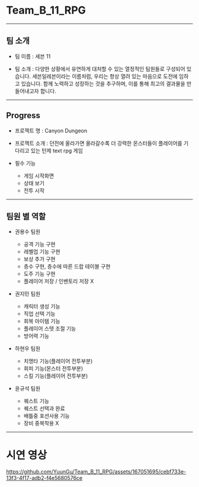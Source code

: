 # Team_B_11_RPG

***

## 팀 소개

+ 팀 이름 : 세븐 11

+ 팀 소개 : 다양한 상황에서 유연하게 대처할 수 있는 열정적인 팀원들로 구성되어 있습니다. 세븐일레븐이라는 이름처럼, 우리는 항상 열려 있는 마음으로 도전에 임하고 있습니다. 함께 노력하고 성장하는 것을 추구하며, 이를 통해 최고의 결과물을 만들어내고자 합니다.

***

## Progress

+ 프로젝트 명 : Canyon Dungeon

+ 프로젝트 소개 : 던전에 올라가면 올라갈수록 더 강력한 몬스터들이 플레이어를 기다리고 있는 턴제 text rpg 게임

+ 필수 기능
  + 게임 시작화면
  + 상태 보기
  + 전투 시작

***

## 팀원 별 역할

+ 권용수 팀원
  + 공격 기능 구현
  + 레벨업 기능 구현
  + 보상 추가 구현
  + 층수 구현, 층수에 따른 드랍 테이블 구현
  + 도주 기능 구현
  + 플레이어 저장 / 인벤토리 저장 X

+ 권지민 팀원
  + 캐릭터 생성 기능
  + 직업 선택 기능
  + 회복 아이템 기능
  + 플레이어 스텟 조절 기능
  + 방어력 기능

+ 하현우 팀원
  + 치명타 기능(플레이어 전투부분)
  + 회피 기능(몬스터 전투부분)
  + 스킬 기능(플레이어 전투부분)

+ 윤규석 팀원
  + 퀘스트 기능
  + 퀘스트 선택과 완료
  + 배틀중 포션사용 기능
  + 장비 중복착용 X

***

# 시연 영상

https://github.com/YuunGu/Team_B_11_RPG/assets/167051695/cebf733e-13f3-4f17-adb2-f4e5680576ce

